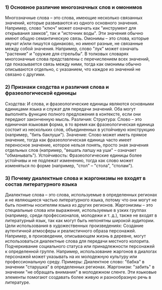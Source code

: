 ### 1) Основное различие многозначных слов и омонимов
Многозначные слова – это слова, имеющие несколько связанных значений, которые развиваются из одного основного значения. Например, слово "ключ" может означать как "инструмент для открывания замков", так и "источник воды". Эти значения обычно имеют общую семантическую связь.
Омонимы – это слова, которые звучат и/или пишутся одинаково, но имеют разные, не связанные между собой значения. Например, слово "лук" может означать "растение" и "оружие для стрельбы".
В толковых словарях многозначные слова представлены с перечислением всех значений, где показывается связь между ними, тогда как омонимы обычно описываются отдельно, с указанием, что каждое из значений не связано с другими.
### 2) Признаки сходства и различия слова и фразеологической единицы
Сходства:
И слова, и фразеологические единицы являются основными единицами языка и служат для передачи значений.
Оба могут выполнять функцию полного предложения в контексте, если они передают законченную мысль.
Различия:
Структура: Слово – это единичная языковая форма, в то время как фразеологическая единица состоит из нескольких слов, объединенных в устойчивую конструкцию (например, "бить баклуши").
Значение: Слово может иметь прямое значение, тогда как фразеологическая единица часто имеет переносное значение, которое нельзя понять, просто зная значения отдельных слов (например, "вешать лапшу на уши" – означает "обманывать").
Устойчивость: Фразеологические единицы более устойчивы и не подлежат изменению, тогда как слово может изменяться по форме (например, "стол" – "стола", "столам").
### 3) Почему диалектные слова и жаргонизмы не входят в состав литературного языка
Диалектные слова – это слова, используемые в определенных регионах и не являющиеся частью литературного языка, потому что они могут не быть понятны носителям языка из других регионов.
Жаргонизмы – это специальные слова или выражения, используемые в узких группах (например, среди профессионалов, молодежи и т. д.), также не входят в литературный язык, так как могут быть непонятны широкой аудитории.
Цели использования в художественных произведениях:
Создание аутентичной атмосферы и реалистичного образа персонажей. Например, в произведении, описывающем жизнь в деревне, могут использоваться диалектные слова для передачи местного колорита.
Подчеркивание социального статуса или принадлежности персонажей к определенной группе. Например, использование жаргонов в диалогах персонажей может указывать на их молодежную культуру или профессиональную среду.
Примеры:
Диалектное слово: "бабка" в значении "старушка" в определенных регионах.
Жаргонизм: "забить" в значении "не обращать внимания" в молодежном сленге.
Эти языковые элементы помогают создавать более живую и разнообразную речь в литературе.

